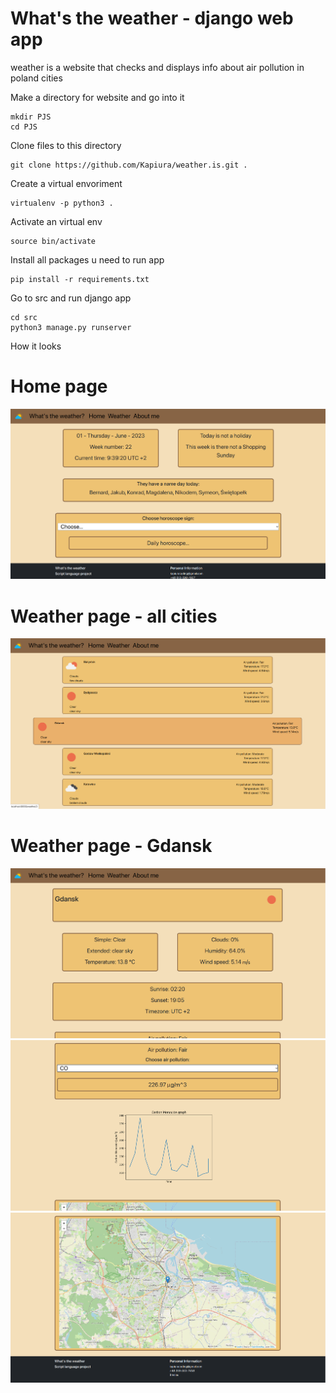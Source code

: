 # What's the weather - django web app
weather is a website that checks and displays info about air pollution in poland cities 


Make a directory for website and go into it
```
mkdir PJS
cd PJS
```

Clone files to this directory
```
git clone https://github.com/Kapiura/weather.is.git .
```

Create a virtual envoriment
```
virtualenv -p python3 .
```

Activate an virtual env
```
source bin/activate
```

Install all packages u need to run app
```
pip install -r requirements.txt
```

Go to src and run django app
```
cd src
python3 manage.py runserver
```
How it looks

# Home page
![home page](https://github.com/Kapiura/weather.is/blob/0f57101abbb3b300610db3b8c673e8dbd11062e5/readme_images/ss_main.png)

# Weather page - all cities
![weather page](https://github.com/Kapiura/weather.is/blob/0f57101abbb3b300610db3b8c673e8dbd11062e5/readme_images/ss_we.png)

# Weather page - Gdansk
![weather - Gdanks](https://github.com/Kapiura/weather.is/blob/0f57101abbb3b300610db3b8c673e8dbd11062e5/readme_images/ss_gd_1.png)
![weather - Gdanks](https://github.com/Kapiura/weather.is/blob/0f57101abbb3b300610db3b8c673e8dbd11062e5/readme_images/ss_gd_ap.png)
![weather - Gdanks](https://github.com/Kapiura/weather.is/blob/0f57101abbb3b300610db3b8c673e8dbd11062e5/readme_images/ss_gd_map.png)

